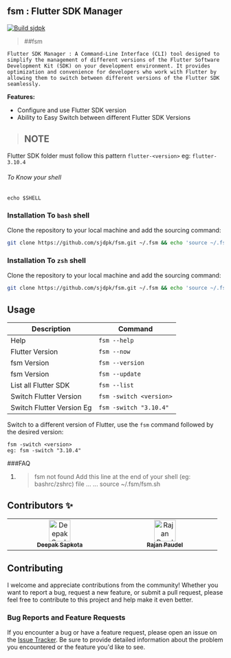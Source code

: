 ## fsm : Flutter SDK Manager
[![Build sjdpk](https://travis-ci.org/joemccann/dillinger.svg?branch=master)](https://github.com/sjdpk/fsm)

>  ##fsm

	Flutter SDK Manager : A Command-Line Interface (CLI) tool designed to simplify the management of different versions of the Flutter Software Development Kit (SDK) on your development environment. It provides optimization and convenience for developers who work with Flutter by allowing them to switch between different versions of the Flutter SDK seamlessly.
**Features:**

- Configure and use Flutter SDK version
- Ability to Easy Switch between different Flutter SDK Versions 

> ## **NOTE**
Flutter SDK folder must follow this pattern
`flutter-<version>`
eg:  ```flutter-3.10.4```


######  To Know your shell  
    echo $SHELL
### Installation To `bash` shell

Clone the repository to your local machine and add the sourcing command:
```bash
git clone https://github.com/sjdpk/fsm.git ~/.fsm && echo 'source ~/.fsm/fsm.sh' >> ~/.bashrc && source ~/.bashrc
```

### Installation To `zsh` shell

Clone the repository to your local machine and add the sourcing command:
```bash
git clone https://github.com/sjdpk/fsm.git ~/.fsm && echo 'source ~/.fsm/fsm.sh' >> ~/.zshrc && source ~/.zshrc
```

## Usage
| Description  | Command  |
| ------------ | ------------ |
| Help  | `fsm --help`  |
| Flutter Version  | `fsm --now`  |
| fsm Version  | `fsm --version`  |
|  fsm Version  | `fsm --update`  |
| List all Flutter SDK  | `fsm --list`  |
| Switch Flutter Version  | `fsm -switch <version>` |
| Switch Flutter Version Eg  | ` fsm -switch "3.10.4" `  |



Switch to a different version of Flutter, use the `fsm` command followed by the desired version:

```
fsm -switch <version>
eg: fsm -switch "3.10.4"
```

###FAQ 

1. > fsm not found
Add this line at the end of your shell (eg: bashrc/zshrc) file
			 ...
			...
			source ~/.fsm/fsm.sh

## Contributors ✨

<!-- ALL-CONTRIBUTORS-LIST:START - Do not remove or modify this section -->
<!-- prettier-ignore-start -->
<!-- markdownlint-disable -->
<table>
  <tbody>
    <tr>
      <td align="center" valign="top" width="25%"><a href="https://github.com/sjdpk"><img src="https://avatars.githubusercontent.com/sjdpk?v=4?s=50" width="50px;" alt="Deepak Sapkota"/><br /><sub><b>Deepak Sapkota</b></sub></a><br /></td>
      <td align="center" valign="top" width="25%"><a href="https://github.com/rajan-poudel"><img src="https://avatars.githubusercontent.com/rajan-poudel?v=4?s=50" width="50px;" alt="Rajan Paudel"/><br /><sub><b>Rajan Paudel</b></sub></a><br /></td>
    </tr>
  </tbody>
</table>

## Contributing

I welcome and appreciate contributions from the community! Whether you want to report a bug, request a new feature, or submit a pull request, please feel free to contribute to this project and help make it even better.
 


### Bug Reports and Feature Requests

If you encounter a bug or have a feature request, please open an issue on the [Issue Tracker](https://github.com/sjdpk/fsm/issues). Be sure to provide detailed information about the problem you encountered or the feature you'd like to see.
